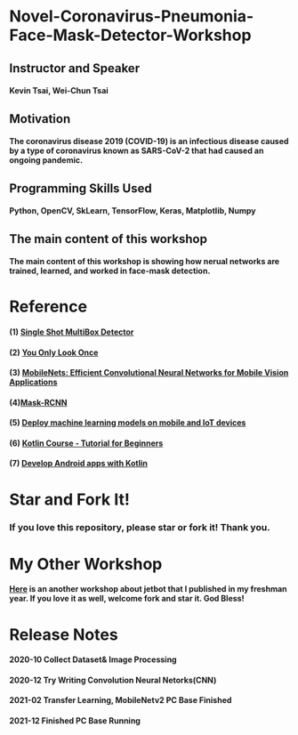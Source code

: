 # Novel-Coronavirus-Pneumonia-Face-Mask-Detector-Workshop

## Instructor and Speaker
#### Kevin Tsai, Wei-Chun Tsai

## Motivation
#### The coronavirus disease 2019 (COVID-19) is an infectious disease caused by a type of coronavirus known as SARS-CoV-2 that had caused an ongoing pandemic.

## Programming Skills Used
#### Python, OpenCV, SkLearn, TensorFlow, Keras, Matplotlib, Numpy

## The main content of this workshop
#### The main content of this workshop is showing how nerual networks are trained, learned, and worked in face-mask detection. 

# Reference

#### (1) [Single Shot MultiBox Detector](https://paperswithcode.com/method/ssd)
#### (2) [You Only Look Once](https://paperswithcode.com/paper/you-only-look-once-unified-real-time-object)
#### (3) [MobileNets: Efficient Convolutional Neural Networks for Mobile Vision Applications](https://paperswithcode.com/paper/mobilenets-efficient-convolutional-neural)
#### (4)[Mask-RCNN](https://paperswithcode.com/paper/mask-r-cnn)
#### (5) [Deploy machine learning models on mobile and IoT devices](https://www.tensorflow.org/lite)
#### (6) [Kotlin Course - Tutorial for Beginners](https://www.youtube.com/watch?v=F9UC9DY-vIU)
#### (7) [Develop Android apps with Kotlin](https://developer.android.com/kotlin)

# Star and Fork It!
### If you love this repository, please star or fork it! Thank you.

# My Other Workshop
#### [Here](https://github.com/KevinTsaiCodes/nvidia-jetbot-workshop) is an another workshop about jetbot that I published in my freshman year. If you love it as well, welcome fork and star it. God Bless!

# Release Notes

#### 2020-10 Collect Dataset& Image Processing

#### 2020-12 Try Writing Convolution Neural Netorks(CNN)

#### 2021-02 Transfer Learning, MobileNetv2 PC Base Finished

#### 2021-12 Finished PC Base Running
